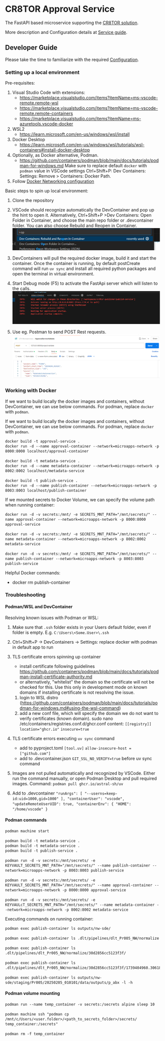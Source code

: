 # CR8TOR Approval Service

The FastAPI based microservice supporting the [CR8TOR solution](https://github.com/lsc-sde-crates/cr8tor).

More description and Configuration details at [Service guide](./docs/service.md).

## Developer Guide

Please take the time to familiarize with the required [Configuration](./docs/service.md).

### Setting up a local environment

Pre-requisites:

1) Visual Studio Code with extensions:
   * <https://marketplace.visualstudio.com/items?itemName=ms-vscode-remote.remote-wsl>
   * <https://marketplace.visualstudio.com/items?itemName=ms-vscode-remote.remote-containers>
   * <https://marketplace.visualstudio.com/items?itemName=ms-azuretools.vscode-docker>
2) WSL2
   * <https://learn.microsoft.com/en-us/windows/wsl/install>
3) Docker Desktop
   * <https://learn.microsoft.com/en-us/windows/wsl/tutorials/wsl-containers#install-docker-desktop>
4) Optionally, as Docker alternative, Podman.
   * <https://github.com/containers/podman/blob/main/docs/tutorials/podman-for-windows.md>
   Make sure to replace default `docker` with `podman` value in VSCode settings Ctrl+Shift+P: Dev Containers: Settings: Remove > Containers: Docker Path.
5) Follow [Docker Networking configuration](./docs/service.md#docker-network)

Basic steps to spin up local environment:

1) Clone the repository
2) VSCode should recognize automatically the DevContainer and pop up the hint to open it. Alternatively, Ctrl+Shift+P >Dev Containers: Open Folder in Container, and choose the main repo folder or .devcontainer folder.
   You can also choose Rebuild and Reopen in Container.
![alt text](./docs/devcontainer_run.png)

3) DevContainers will pull the required docker image, build it and start the container.
   Once the container is running, by default postCreate command will run `uv sync` and
   install all required python packages and open the terminal in virtual environment.
4) Start Debug mode (F5) to activate the FastApi server which will listen to the calls.
   ![alt text](./docs/debug_server.png)
5) Use eg. Postman to send POST Rest requests.
   ![alt text](./docs/postman_call_example.png)

### Working with Docker

If we want to build locally the docker images and containers, without DevContainer,
we can use below commands. For podman, replace `docker` with `podman`.

If we want to build locally the docker images and containers, without DevContainer, we can use below commands. For podman, replace `docker` with `podman`.

    docker build -t approval-service .
    docker run -d --name approval-container --network=microapps-network -p 8000:8000 localhost/approval-container

    docker build -t metadata-service .
    docker run -d --name metadata-container --network=microapps-network -p 8002:8002 localhost/metadata-service

    docker build -t publish-service .
    docker run -d --name publish-container --network=microapps-network -p 8003:8003 localhost/publish-container

If we mounted secrets to Docker Volume, we can specify the volume path when running container:

    docker run -d -v secrets:/mnt/ -e SECRETS_MNT_PATH="/mnt/secrets/" --name approval-container --network=microapps-network -p 8000:8000 approval-service

    docker run -d -v secrets:/mnt/ -e SECRETS_MNT_PATH="/mnt/secrets/" --name metadata-container --network=microapps-network -p 8002:8002 metadata-service

    docker run -d -v secrets:/mnt/ -e SECRETS_MNT_PATH="/mnt/secrets/" --name publish-container --network=microapps-network -p 8003:8003 publish-service

Helpful Docker commands:

* docker rm publish-container

### Troubleshooting

#### Podman/WSL and DevContainer

Resolving known issues with Podman or WSL:

1. Make sure that `.ssh` folder exists in your Users default folder, even if folder is empty. E.g. `C:\Users\<Some.User>\.ssh`
2. Ctrl+Shift+P -> DevContainers -> Settings: replace docker with podman in default app to run
3. TLS certificate errors spinning up container

    * install certificate following guidelines <https://github.com/containers/podman/blob/main/docs/tutorials/podman-install-certificate-authority.md>
    * or alternatively, "whitelist" the domain so the certificate will not be checked for this. Use this only in development mode on known domains if installing certificate is not resolving the issue.
    1) login to WSL distro (<https://github.com/containers/podman/blob/main/docs/tutorials/podman-for-windows.md#using-the-wsl-command>)
    2) add a new conf file, which will specify the domain we do not want to verify certificates (known domain).
    sudo nano /etc/containers/registries.conf.d/ghcr.conf
    content:
        `[[registry]]`
        `location="ghcr.io"`
        `insecure=true`
4. TLS certificate errors executing `uv sync` command
   * add to pyproject.toml
   `[tool.uv]`
   `allow-insecure-host = ["github.com"]`
   * add to .devcontainer.json `GIT_SSL_NO_VERIFY=true` before uv sync command
5. Images are not pulled automatically and recognized by VSCode. Either run the command manually, or open Podman Desktop and pull required images. Command:
    `podman pull ghcr.io/astral-sh/uv`
6. Add to .devcontainer
`"runArgs": [
  "--userns=keep-id:uid=1000,gid=1000"
 ],
 "containerUser": "vscode",
 "updateRemoteUserUID": true,
 "containerEnv": {
   "HOME": "/home/vscode"
 }`

#### Podman commands
    podman machine start

    podman build -t metadata-service .
    podman build -t metadata-service .
    podman build -t publish-service .

    podman run -d -v secrets:/mnt/secrets/ -e KEYVAULT_SECRETS_MNT_PATH="/mnt/secrets/" --name publish-container --network=microapps-network -p 8003:8003 publish-service

    podman run -d -v secrets:/mnt/secrets/ -e KEYVAULT_SECRETS_MNT_PATH="/mnt/secrets/" --name approval-container --network=microapps-network -p 8000:8000 approval-service
    
    podman run -d -v secrets:/mnt/secrets/ -e KEYVAULcT_SECRETS_MNT_PATH="/mnt/secrets/" --name metadata-container --network=microapps-network -p 8002:8002 metadata-service

Executing commands on running container:

    podman exec publish-container ls outputs/nw-sde/

    podman exec publish-container ls .dlt/pipelines/dlt_Pr005_NW/normalize

    podman exec publish-container ls .dlt/pipelines/dlt_Pr005_NW/normalize/30d2856cc5123f3f/

    podman exec publish-container ls .dlt/pipelines/dlt_Pr005_NW/normalize/30d2856cc5123f3f/1739404960.306188/new_jobs

    podman exec publish-container ls outputs/nw-sde/staging/Pr005/20250205_010101/data/outputs/p_abx -l -h

#### Podman volume mounting
    podman run --name temp_container -v secrets:/secrets alpine sleep 10

    podman machine ssh "podman cp /mnt/c/Users/<user.folder>/<path_to_secrets_folder>/secrets/     temp_container:/secrets"

    podman rm -f temp_container